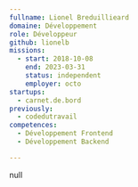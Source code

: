 ```yaml
---
fullname: Lionel Breduillieard
domaine: Développement
role: Développeur
github: lionelb
missions:
  - start: 2018-10-08
    end: 2023-03-31
    status: independent
    employer: octo
startups:
  - carnet.de.bord
previously:
  - codedutravail
competences:
  - Développement Frontend
  - Développement Backend

---
```


null
